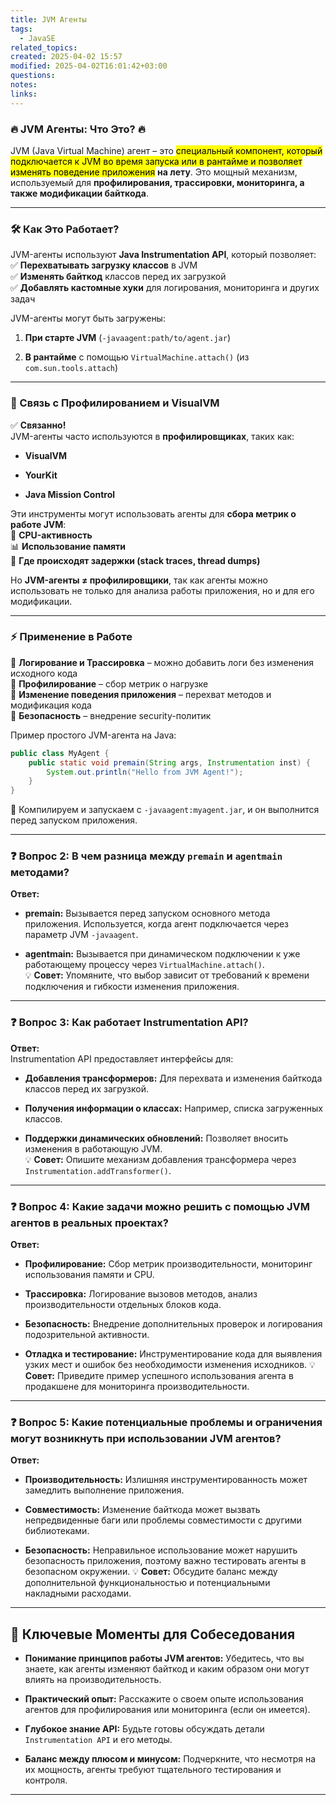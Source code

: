 ```yaml
---
title: JVM Агенты
tags:
  - JavaSE
related_topics: 
created: 2025-04-02 15:57
modified: 2025-04-02T16:01:42+03:00
questions: 
notes: 
links: 
---
```



### 🔥 JVM Агенты: Что Это? 🔥

JVM (Java Virtual Machine) агент – это <mark class="hltr-green2">специальный компонент, который подключается к JVM во время запуска или в рантайме и позволяет изменять поведение приложения</mark> **на лету**. Это мощный механизм, используемый для **профилирования, трассировки, мониторинга, а также модификации байткода**.

---

### 🛠 Как Это Работает?

JVM-агенты используют **Java Instrumentation API**, который позволяет:  
✅ **Перехватывать загрузку классов** в JVM  
✅ **Изменять байткод** классов перед их загрузкой  
✅ **Добавлять кастомные хуки** для логирования, мониторинга и других задач

JVM-агенты могут быть загружены:

1. **При старте JVM** (`-javaagent:path/to/agent.jar`)
    
2. **В рантайме** с помощью `VirtualMachine.attach()` (из `com.sun.tools.attach`)
    

---

### 🔎 Связь с Профилированием и VisualVM

✅ **Связанно!**  
JVM-агенты часто используются в **профилировщиках**, таких как:

- **VisualVM**
    
- **YourKit**
    
- **Java Mission Control**
    

Эти инструменты могут использовать агенты для **сбора метрик о работе JVM**:  
🚀 **CPU-активность**  
📊 **Использование памяти**  
🐢 **Где происходят задержки (stack traces, thread dumps)**

Но **JVM-агенты ≠ профилировщики**, так как агенты можно использовать не только для анализа работы приложения, но и для его модификации.

---

### ⚡ Применение в Работе

📌 **Логирование и Трассировка** – можно добавить логи без изменения исходного кода  
📌 **Профилирование** – сбор метрик о нагрузке  
📌 **Изменение поведения приложения** – перехват методов и модификация кода  
📌 **Безопасность** – внедрение security-политик

Пример простого JVM-агента на Java:

```java
public class MyAgent {
    public static void premain(String args, Instrumentation inst) {
        System.out.println("Hello from JVM Agent!");
    }
}
```

📌 Компилируем и запускаем с `-javaagent:myagent.jar`, и он выполнится перед запуском приложения.


-------

### ❓ Вопрос 2: В чем разница между `premain` и `agentmain` методами?

**Ответ:**

- **premain:** Вызывается перед запуском основного метода приложения. Используется, когда агент подключается через параметр JVM `-javaagent`.
    
- **agentmain:** Вызывается при динамическом подключении к уже работающему процессу через `VirtualMachine.attach()`.  
    💡 **Совет:** Упомяните, что выбор зависит от требований к времени подключения и гибкости изменения приложения.
    

---

### ❓ Вопрос 3: Как работает Instrumentation API?

**Ответ:**  
Instrumentation API предоставляет интерфейсы для:

- **Добавления трансформеров:** Для перехвата и изменения байткода классов перед их загрузкой.
    
- **Получения информации о классах:** Например, списка загруженных классов.
    
- **Поддержки динамических обновлений:** Позволяет вносить изменения в работающую JVM.  
    💡 **Совет:** Опишите механизм добавления трансформера через `Instrumentation.addTransformer()`.
    

---

### ❓ Вопрос 4: Какие задачи можно решить с помощью JVM агентов в реальных проектах?

**Ответ:**

- **Профилирование:** Сбор метрик производительности, мониторинг использования памяти и CPU.
    
- **Трассировка:** Логирование вызовов методов, анализ производительности отдельных блоков кода.
    
- **Безопасность:** Внедрение дополнительных проверок и логирования подозрительной активности.
    
- **Отладка и тестирование:** Инструментирование кода для выявления узких мест и ошибок без необходимости изменения исходников. 💡 **Совет:** Приведите пример успешного использования агента в продакшене для мониторинга производительности.
    

---

### ❓ Вопрос 5: Какие потенциальные проблемы и ограничения могут возникнуть при использовании JVM агентов?

**Ответ:**

- **Производительность:** Излишняя инструментированность может замедлить выполнение приложения.
    
- **Совместимость:** Изменение байткода может вызвать непредвиденные баги или проблемы совместимости с другими библиотеками.
    
- **Безопасность:** Неправильное использование может нарушить безопасность приложения, поэтому важно тестировать агенты в безопасном окружении. 💡 **Совет:** Обсудите баланс между дополнительной функциональностью и потенциальными накладными расходами.
    

---

## 🎯 Ключевые Моменты для Собеседования

- **Понимание принципов работы JVM агентов:** Убедитесь, что вы знаете, как агенты изменяют байткод и каким образом они могут влиять на производительность.
    
- **Практический опыт:** Расскажите о своем опыте использования агентов для профилирования или мониторинга (если он имеется).
    
- **Глубокое знание API:** Будьте готовы обсуждать детали `Instrumentation API` и его методы.
    
- **Баланс между плюсом и минусом:** Подчеркните, что несмотря на их мощность, агенты требуют тщательного тестирования и контроля.

----

